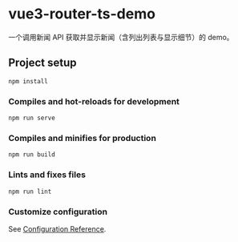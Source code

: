 #  vue3-router-ts-demo
一个调用新闻 API 获取并显示新闻（含列出列表与显示细节）的 demo。

## Project setup
```
npm install
```

### Compiles and hot-reloads for development
```
npm run serve
```

### Compiles and minifies for production
```
npm run build
```

### Lints and fixes files
```
npm run lint
```

### Customize configuration
See [Configuration Reference](https://cli.vuejs.org/config/).
